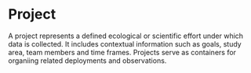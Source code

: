 # Project

A project represents a defined ecological or scientific effort under which data is collected. It includes contextual information such as goals, study area, team members and time frames. Projects serve as containers for organiing related deployments and observations.
